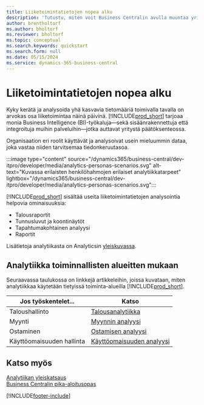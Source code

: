 ```yaml
---
title: Liiketoimintatietojen nopea alku
description: 'Tutustu, miten voit Business Centralin avulla muuntaa yrityksen tiedot toimintakelpoisiksi merkityksellisiksi tiedoiksi liiketoimintatietojen raporttien ja koontinäyttöjen avulla.'
author: brentholtorf
ms.author: bholtorf
ms.reviewer: bholtorf
ms.topic: conceptual
ms.search.keywords: quickstart
ms.search.form: null
ms.date: 05/15/2024
ms.service: dynamics-365-business-central
---
```


# <a name="business-intelligence-quick-start"></a>Liiketoimintatietojen nopea alku

Kyky kerätä ja analysoida yhä kasvavia tietomääriä toimivalla tavalla on arvokas osa liiketoimintaa näinä päivinä. [!INCLUDE[prod_short](includes/prod_short.md)] tarjoaa monia Business Intelligence (BI)-työkaluja&mdash;sekä sisäänrakennettuja että integroituja muihin palveluihin&mdash;jotka auttavat yritystä päätöksenteossa.

Organisaation eri roolit käyttävät ja analysoivat usein mieluummin dataa, joka vastaa niiden tarvitsemaa tiedonkeruutasoa.

:::image type="content" source="/dynamics365/business-central/dev-itpro/developer/media/analytics-personas-scenarios.svg" alt-text="Kuvassa erilaisten henkilöhahmojen erilaiset analytiikkatarpeet" lightbox="/dynamics365/business-central/dev-itpro/developer/media/analytics-personas-scenarios.svg":::

[!INCLUDE[prod_short](includes/prod_short.md)] sisältää useita liiketoimintatietojen analysointia helpovia ominaisuuksia:

- Talousraportit
- Tunnusluvut ja koontinäytöt
- Tapahtumakohtainen analyysi
- Raportit

Lisätietoja analytiikasta on Analyticsin [yleiskuvassa](reports-bi-reporting.md).

## <a name="analytics-by-functional-area"></a>Analytiikka toiminnallisten alueitten mukaan

Seuraavassa taulukossa on linkkejä artikkeleihin, joissa kuvataan, miten analytiikkaa käytetään tietyissä toiminta-alueilla [!INCLUDE[prod_short](includes/prod_short.md)].

| Jos työskentelet... | Katso |
| --- | --- |
| Taloushallinto | [Talousanalytiikka](bi.md) |
| Myynti | [Myynnin analyysi](sales-analytics-overview.md) |
| Ostaminen | [Ostamisen analyysi](purchasing-analytics-overview.md) |
| Käyttöomaisuuden hallinta | [Käyttöomaisuuden analyysi](fa-analytics-overview.md) |

## <a name="see-also"></a>Katso myös

[Analytiikan yleiskatsaus](reports-bi-reporting.md)  
[Business Centralin pika-aloitusopas](quick-start-business-central.md)  

[!INCLUDE[footer-include](includes/footer-banner.md)]

